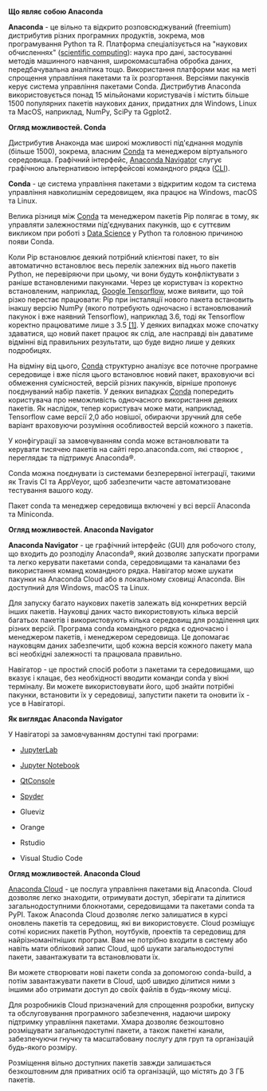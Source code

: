 **Що являє собою Anaconda**

**Anaconda** - це вільно та відкрито розповсюджуваний (freemium) дистрибутив
різних програмних продуктів, зокрема, мов програмування Python та R. Платформа
спеціалізується на "наукових обчисленнях" ([scientific
computing](https://en.wikipedia.org/wiki/Scientific_computing)): наука про дані,
застосуванні методів машинного навчання, широкомасштабна обробка даних,
передбачувальна аналітика тощо. Використання платформи має на меті спрощення
управління пакетами та їх розгортання. Версіями пакунків керує система
управління пакетами Conda. Дистрибутив Anaconda використовується понад 15
мільйонами користувачів і містить більше 1500 популярних пакетів наукових даних,
придатних для Windows, Linux та MacOS, наприклад, NumPy, SciPy та Ggplot2.

**Огляд можливостей. Conda**

Дистрибутив Анаконда має широкі можливості під'єднання модулів (більше 1500),
зокрема, власним
[Conda](https://uk.wikipedia.org/w/index.php?title=Conda_(package_manager)&action=edit&redlink=1)
та менеджером віртуального середовища. Графічний інтерфейс, [Anaconda
Navigator](https://docs.anaconda.com/anaconda/navigator/) слугує графічною
альтернативою інтерфейсові командного рядка
([CLI](https://uk.wikipedia.org/wiki/%D0%86%D0%BD%D1%82%D0%B5%D1%80%D1%84%D0%B5%D0%B9%D1%81_%D0%BA%D0%BE%D0%BC%D0%B0%D0%BD%D0%B4%D0%BD%D0%BE%D0%B3%D0%BE_%D1%80%D1%8F%D0%B4%D0%BA%D0%B0)).

**Conda** - це система управління пакетами з відкритим кодом та система
управління навколишнім середовищем, яка працює на Windows, macOS та Linux.

Велика різниця між
[Conda](https://uk.wikipedia.org/w/index.php?title=Conda_(package_manager)&action=edit&redlink=1)
та менеджером пакетів Pip полягає в тому, як управляти залежностями
під'єднуваних пакунків, що є суттєвим викликом при роботі з [Data
Science](https://en.wikipedia.org/wiki/Data_science) у Python та головною
причиною появи Conda.

Коли Pip встановлює деякий потрібний клієнтові пакет, то він автоматично
встановлює весь перелік залежних від нього пакетів Python, не перевіряючи при
цьому, чи вони будуть конфліктувати з раніше встановленими пакунками. Через це
користувач із коректно встановленим, наприклад, [Google
Tensorflow](https://en.wikipedia.org/wiki/TensorFlow), може виявити, що той
різко перестає працювати: Pip при інсталяції нового пакета встановить інакшу
версію NumPy (якого потребують одночасно і встановлюваний пакунок і вже наявний
Tensorflow), наприклад 3.6, тоді як Tensorflow коректно працюватиме лише з 3.5
[[1]](https://www.rupython.com/tensorflow-windows-python-3-6-x-17498.html). У
деяких випадках може спочатку здаватися, що новий пакет працює як слід, але
насправді він даватиме відмінні від правильних результати, що буде видно лише у
деяких подробицях.

На відміну від цього,
[Conda](https://uk.wikipedia.org/w/index.php?title=Conda_(package_manager)&action=edit&redlink=1)
структурно аналізує все поточне програмне середовище і вже після цього
встановлює новий пакет, враховуючи всі обмеження сумісностей, версій різних
пакунків, вірніше пропонує поєднуваний набір пакетів. У деяких випадках
[Conda](https://uk.wikipedia.org/w/index.php?title=Conda_(package_manager)&action=edit&redlink=1)
попередить користувача про неможливість одночасного використання деяких пакетів.
Як наслідок, тепер користувач може мати, наприклад, Tensorflow саме версії 2,0
або новішої, обираючи зручний для себе варіант враховуючи розуміння особливостей
версій кожного з пакетів.

У конфігурації за замовчуванням conda може встановлювати та керувати тисячею
пакетів на сайті repo.anaconda.com, які створює , переглядає та підтримує
Anaconda®.

Conda можна поєднувати із системами безперервної інтеграції, такими як Travis CI
та AppVeyor, щоб забезпечити часте автоматизоване тестування вашого коду.

Пакет conda та менеджер середовища включені у всі версії Anaconda та Miniconda.

**Огляд можливостей. Anaconda Navigator**

**Anaconda Navigator** - це графічний інтерфейс (GUI) для робочого столу, що
входить до розподілу Anaconda®, який дозволяє запускати програми та легко
керувати пакетами conda, середовищами та каналами без використання команд
командного рядка. Навігатор може шукати пакунки на Anaconda Cloud або в
локальному сховищі Anaconda. Він доступний для Windows, macOS та Linux.

Для запуску багато наукових пакетів залежать від конкретних версій інших
пакетів. Науковці даних часто використовують кілька версій багатьох пакетів і
використовують кілька середовищ для розділення цих різних версій. Програма conda
командного рядка є одночасно і менеджером пакетів, і менеджером середовища. Це
допомагає науковцям даних забезпечити, щоб кожна версія кожного пакету мала всі
необхідні залежності та працювала правильно.

Навігатор - це простий спосіб роботи з пакетами та середовищами, що вказує і
клацає, без необхідності вводити команди conda у вікні терміналу. Ви можете
використовувати його, щоб знайти потрібні пакунки, встановити їх у середовищі,
запустити пакети та оновити їх - усе в Навігаторі.

**Як виглядає Anaconda Navigator**

У Навігаторі за замовчуванням доступні такі програми:

-   [JupyterLab](https://en.wikipedia.org/wiki/Project_Jupyter#Jupyter_Lab)

-   [Jupyter
    Notebook](https://en.wikipedia.org/wiki/Project_Jupyter#Jupyter_Notebook)

-   [QtConsole](https://qtconsole.readthedocs.io/en/latest/)

-   [Spyder](https://en.wikipedia.org/wiki/Spyder_(software))

-   Glueviz

-   Orange

-   Rstudio

-   Visual Studio Code

**Огляд можливостей. Anaconda Cloud**

[Anaconda Cloud](http://www.anaconda.org/) - це послуга управління пакетами від
Anaconda. Cloud дозволяє легко знаходити, отримувати доступ, зберігати та
ділитися загальнодоступними блокнотами, середовищами та пакетами conda та PyPI.
Також Anaconda Cloud дозволяє легко залишатися в курсі оновлень пакетів та
середовищ, які ви використовуєте. Cloud розміщує сотні корисних пакетів Python,
ноутбуків, проектів та середовищ для найрізноманітніших програм. Вам не потрібно
входити в систему або навіть мати обліковий запис Cloud, щоб шукати
загальнодоступні пакети, завантажувати та встановлювати їх.

Ви можете створювати нові пакети conda за допомогою conda-build, а потім
завантажувати пакети в Cloud, щоб швидко ділитися ними з іншими або отримати
доступ до своїх файлів в будь-якому місці.

Для розробників Cloud призначений для спрощення розробки, випуску та
обслуговування програмного забезпечення, надаючи широку підтримку управління
пакетами. Хмара дозволяє безкоштовно розміщувати загальнодоступні пакети, а
також пакетні канали, забезпечуючи гнучку та масштабовану послугу для груп та
організацій будь-якого розміру.

Розміщення вільно доступних пакетів завжди залишається безкоштовним для
приватних осіб та організацій, що містять до 3 ГБ пакетів.
